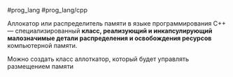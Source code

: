 #prog_lang #prog_lang/cpp

Аллокатор или распределитель памяти в языке программирования C++ — специализированный **класс, реализующий и инкапсулирующий малозначимые детали распределения и освобождения ресурсов** компьютерной памяти.

Можно создать класс аллоткатор, который будет управлять размещением памяти